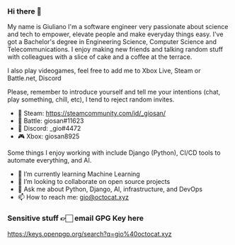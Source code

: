 ### Hi there 👋

<!--
**Freyja-Folkvangr/Freyja-Folkvangr** is a ✨ _special_ ✨ repository because its `README.md` (this file) appears on your GitHub profile.
-->

My name is Giuliano I'm a software engineer very passionate about science and tech to empower, elevate people and make everyday things easy. I've got a Bachelor's degree in Engineering Science, Computer Science and Telecommunications. I enjoy making new friends and talking random stuff with colleagues with a slice of cake and a coffee at the terrace.

I also play videogames, feel free to add me to Xbox Live, Steam or Battle.net, Discord

Please, remember to introduce yourself and tell me your intentions (chat, play something, chill, etc), I tend to reject random invites.

- 🎋 Steam: https://steamcommunity.com/id/_giosan/
- 🚀 Battle: giosan#11623
- 💬 Discord: _gio#4472
- 🎮 Xbox: giosan8925

Some things I enjoy working with include Django (Python), CI/CD tools to automate everything, and AI.

- 🌱 I’m currently learning Machine Learning
- 👯 I’m looking to collaborate on open source projects
- 💬 Ask me about Python, Django, AI, infrastructure, and DevOps
- 📫 How to reach me: gio@octocat.xyz


### Sensitive stuff 👉🏻 email GPG Key here
https://keys.openpgp.org/search?q=gio%40octocat.xyz
